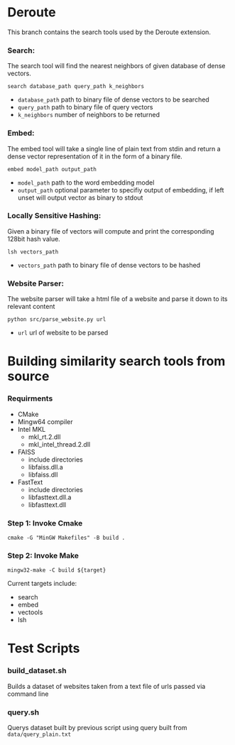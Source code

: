 # Deroute
This branch contains the search tools used by the Deroute extension.
### Search:
The search tool will find the nearest neighbors of given database of dense vectors.
``` shell
search database_path query_path k_neighbors
```
- `database_path` path to binary file of dense vectors to be searched <br>
- `query_path` path to binary file of query vectors<br>
- `k_neighbors` number of neighbors to be returned<br>
### Embed:
The embed tool will take a single line of plain text from stdin and return a dense vector representation of it in the form of a binary file.
``` shell
embed model_path output_path
```
- `model_path` path to the word embedding model<br>
- `output_path` optional parameter to specifiy output of embedding, if left unset will output vector as binary to stdout<br>

### Locally Sensitive Hashing:
Given a binary file of vectors will compute and print the corresponding 128bit hash value.
``` shell
lsh vectors_path
```
- `vectors_path` path to binary file of dense vectors to be hashed <br>

### Website Parser:
The website parser will take a html file of a website and parse it down to its relevant content
``` shell
python src/parse_website.py url
```
- `url` url of website to be parsed<br>

# Building similarity search tools from source
### Requirments
* CMake
* Mingw64 compiler
* Intel MKL
  * mkl_rt.2.dll
  * mkl_intel_thread.2.dll
* FAISS
  * include directories
  * libfaiss.dll.a
  * libfaiss.dll
* FastText
  * include directories
  * libfasttext.dll.a
  * libfasttext.dll
  
### Step 1: Invoke Cmake
``` shell
cmake -G "MinGW Makefiles" -B build .
```

### Step 2: Invoke Make
``` shell
mingw32-make -C build ${target}
```
Current targets include:
* search
* embed
* vectools
* lsh

# Test Scripts
### build_dataset.sh
Builds a dataset of websites taken from a text file of urls passed via command line
### query.sh
Querys dataset built by previous script using query built from `data/query_plain.txt`
